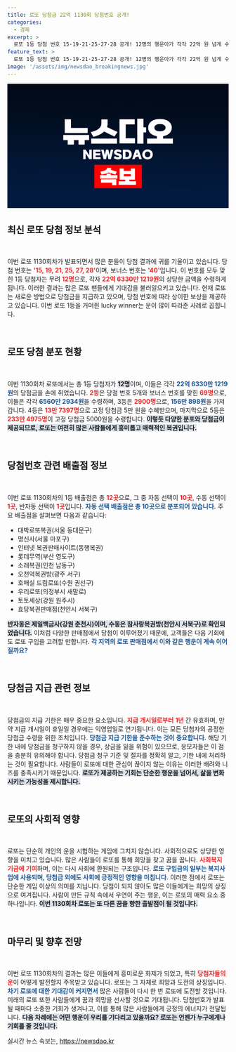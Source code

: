 ```yaml
---
title: 로또 당첨금 22억 1130회 당첨번호 공개!
categories:
  - 경제
excerpt: >
  로또 1등 당첨 번호 15·19·21·25·27·28 공개! 12명의 행운아가 각각 22억 원 넘게 수령하고, 2등은 69명으로 6560만 원씩 가져갑니다. 극적인 당첨 소식과 배출점 정보까지, 자세한 내용을 클릭하세요!
feature_text: >
  로또 1등 당첨 번호 15·19·21·25·27·28 공개! 12명의 행운아가 각각 22억 원 넘게 수령하고, 2등은 69명으로 6560만 원씩 가져갑니다. 극적인 당첨 소식과 배출점 정보까지, 자세한 내용을 클릭하세요!
image: '/assets/img/newsdao_breakingnews.jpg'
---
```


<p><img src="/assets/img/newsdao_breakingnews.jpg" alt="ontimetimes 속보" /></p>

<h2 data-ke-size="size26">최신 로또 당첨 정보 분석</h2>

<p data-ke-size="size16">&nbsp;</p>

<p>이번 로또 1130회차가 발표되면서 많은 분들이 당첨 결과에 귀를 기울이고 있습니다. 당첨 번호는 <b><span style="color: #ee2323;">'15, 19, 21, 25, 27, 28'</span></b>이며, 보너스 번호는 <b><span style="color: #ee2323;">'40'</span></b>입니다. 이 번호를 모두 맞힌 1등 당첨자는 무려 <b><span style="color: #ee2323;">12명</span></b>으로, 각자 <b><span style="color: #ee2323;">22억 6330만 1219원</span></b>의 상당한 금액을 수령하게 됩니다. 이러한 결과는 많은 로또 팬들에게 기대감을 불러일으키고 있습니다. 현재 로또는 새로운 방법으로 당첨금을 지급하고 있으며, 당첨 번호에 따라 상이한 보상을 제공하고 있습니다. 이번 로또 1등을 거머쥔 lucky winner는 운이 많이 따라준 사례로 꼽힙니다.</p></p>

<p data-ke-size="size16">&nbsp;</p>

<h2 data-ke-size="size26">로또 당첨 분포 현황</h2>

<p data-ke-size="size16">&nbsp;</p>

<p>이번 1130회차 로또에서는 총 1등 당첨자가 <b><span style="background-color: #21538527;">12명</span></b>이며, 이들은 각각 <b><span style="color: #1a5490;">22억 6330만 1219원</span></b>의 당첨금을 손에 쥐었습니다. <b><span style="color: #ee2323;">2등</span></b>은 당첨 번호 5개와 보너스 번호를 맞힌 <b><span style="color: #ee2323;">69명</span></b>으로, 이들은 각각 <b><span style="color: #1a5490;">6560만 2934원</span></b>을 수령하며, 3등은 <b><span style="color: #ee2323;">2900명</span></b>으로, <b><span style="color: #1a5490;">156만 898원</span></b>을 가져갑니다. 4등은 <b><span style="color: #ee2323;">13만 7397명</span></b>으로 고정 당첨금 5만 원을 수혜받으며, 마지막으로 5등은 <b><span style="color: #ee2323;">233만 4975명</span></b>이 고정 당첨금 5000원을 수령합니다. <b><span style="background-color: #21538527;">이렇듯 다양한 분포와 당첨금이 제공되므로, 로또는 여전히 많은 사람들에게 흥미롭고 매력적인 복권입니다.</span></b></p></p>

<p data-ke-size="size16">&nbsp;</p>

<h2 data-ke-size="size26">당첨번호 관련 배출점 정보</h2>

<p data-ke-size="size16">&nbsp;</p>

<p>이번 로또 1130회차의 1등 배출점은 총 <b><span style="color: #ee2323;">12곳</span></b>으로, 그 중 자동 선택이 <b><span style="color: #ee2323;">10곳</span></b>, 수동 선택이 <b><span style="color: #ee2323;">1곳</span></b>, 반자동 선택이 <b><span style="color: #ee2323;">1곳</span></b>입니다. <b><span style="color: #1a5490;">자동 선택 배출점은 총 10곳으로 분포되어 있습니다.</span></b> 주요 배출점을 살펴보면 다음과 같습니다:</p>

<ul>
    <li>대박로또복권(서울 동대문구)</li>
    <li>명신사(서울 마포구)</li>
    <li>인터넷 복권판매사이트(동행복권)</li>
    <li>롯데무역(부산 영도구)</li>
    <li>소래복권(인천 남동구)</li>
    <li>오천억복권방(광주 서구)</li>
    <li>호매실 드림로또(수원 권선구)</li>
    <li>우리로또(의정부시 새말로)</li>
    <li>토토세상(강원 원주시)</li>
    <li>효당복권판매점(천안시 서북구)</li>
</ul>

<p><b><span style="background-color: #21538527;">반자동은 제일백금사(강원 춘천시)이며, 수동은 참사랑복권방(천안시 서북구)로 확인되었습니다.</span></b> 이처럼 다양한 판매점에서 당첨이 이루어졌기 때문에, 고객들은 다음 기회에도 로또 구입을 고려할 만합니다. <b><span style="color: #1a5490;">각 지역의 로또 판매점에서 이와 같은 행운이 계속 이어질까요?</span></b></p></p>

<p data-ke-size="size16">&nbsp;</p>

<h2 data-ke-size="size26">당첨금 지급 관련 정보</h2>

<p data-ke-size="size16">&nbsp;</p>

<p>당첨금의 지급 기한은 매우 중요한 요소입니다. <b><span style="color: #ee2323;">지급 개시일로부터</span></b> <b><span style="color: #ee2323;">1년</span></b> 간 유효하며, 만약 지급 개시일이 휴일일 경우에는 익영업일로 연기됩니다. 이는 모든 당첨자의 공정한 당첨금 수령을 위한 조치입니다. <b><span style="color: #1a5490;">당첨금 지급 기한을 준수하는 것이 중요합니다.</span></b> 해당 기한 내에 당첨금을 청구하지 않을 경우, 상금을 잃을 위험이 있으므로, 응모자들은 이 점을 충분히 유의해야 합니다. 당첨금 청구 기준 및 절차를 정확히 알고, 기한 내에 처리하는 것이 필요합니다. 사람들이 로또에 대한 관심이 끊이지 않는 이유는 이러한 배려와 니즈를 충족시키기 때문입니다. <b><span style="background-color: #21538527;">로또가 제공하는 기회는 단순한 행운을 넘어서, 삶을 변화시키는 가능성을 제시합니다.</span></b></p></p>

<p data-ke-size="size16">&nbsp;</p>

<h2 data-ke-size="size26">로또의 사회적 영향</h2>

<p data-ke-size="size16">&nbsp;</p>

<p>로또는 단순히 개인의 운을 시험하는 게임에 그치지 않습니다. 사회적으로도 상당한 영향을 미치고 있습니다. 많은 사람들이 로또를 통해 희망을 찾고 꿈을 꿉니다. <b><span style="color: #ee2323;">사회복지 기금에 기여</span></b>하며, 이는 다시 사회에 환원되는 구조입니다. <b><span style="color: #1a5490;">로또 구입금의 일부는 복지사업에 사용되며, 당첨금 외에도 사회에 긍정적인 영향을 미칩니다.</span></b> 이러한 점에서 로또는 단순한 게임 이상의 의미를 지닙니다. 당첨이 되지 않아도 많은 이들에게는 희망의 상징으로 여겨집니다. 사람이 만든 규칙 속에서 우연이 주는 행운, 이는 로또의 매력 요소 중 하나입니다. <b><span style="background-color: #21538527;">이번 1130회차 로또는 또 다른 꿈을 향한 출발점이 될 것입니다.</span></b></p></p>

<p data-ke-size="size16">&nbsp;</p>

<h2 data-ke-size="size26">마무리 및 향후 전망</h2>

<p data-ke-size="size16">&nbsp;</p>

<p>이번 로또 1130회차의 결과는 많은 이들에게 흥미로운 화제가 되었고, 특히 <b><span style="color: #ee2323;">당첨자들의 운</span></b>이 어떻게 발전할지 주목받고 있습니다. 로또는 그 자체로 희망과 도전의 상징입니다. <b><span style="color: #1a5490;">차기 로또에 대한 기대감이 커지면서</span></b> 많은 사람들이 다시 한 번 로또에 도전할 것입니다. 미래의 로또 또한 사람들에게 꿈과 희망을 선사할 것으로 기대됩니다. 당첨번호가 발표될 때마다 소중한 기회가 생겨나고, 이를 통해 많은 사람들에게 긍정의 에너지가 전달됩니다. <b><span style="background-color: #21538527;">다음 차례에는 어떤 행운이 우리를 기다리고 있을까요? 로또는 언젠가 누구에게나 기회를 줄 것입니다.</span></b></p></p>
실시간 뉴스 속보는, <a href="https://newsdao.kr" rel="dofollow">https://newsdao.kr</a>


